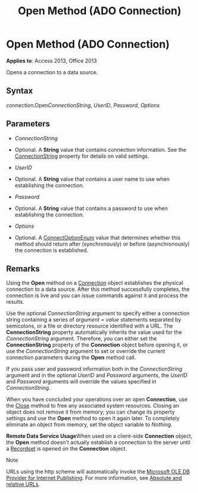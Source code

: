 ﻿---
title: Open Method (ADO Connection)
TOCTitle: Open Method (ADO Connection)
ms:assetid: 1adaa17d-dfe1-22e0-3415-720516d138f8
ms:mtpsurl: https://msdn.microsoft.com/library/JJ248951(v=office.15)
ms:contentKeyID: 48543525
ms.date: 09/18/2015
mtps_version: v=office.15
---

# Open Method (ADO Connection)


**Applies to**: Access 2013, Office 2013
 

Opens a connection to a data source.

## Syntax

*connection*.Open*ConnectionString*, *UserID*, *Password*, *Options*

## Parameters

  - *ConnectionString*

  - Optional. A **String** value that contains connection information. See the [ConnectionString](connectionstring-property-ado.md) property for details on valid settings.

  - *UserID*

  - Optional. A **String** value that contains a user name to use when establishing the connection.

  - *Password*

  - Optional. A **String** value that contains a password to use when establishing the connection.

  - *Options*

  - Optional. A [ConnectOptionEnum](connectoptionenum.md) value that determines whether this method should return after (synchronously) or before (asynchronously) the connection is established.

## Remarks

Using the **Open** method on a [Connection](connection-object-ado.md) object establishes the physical connection to a data source. After this method successfully completes, the connection is live and you can issue commands against it and process the results.

Use the optional *ConnectionString* argument to specify either a connection string containing a series of *argument* *= value* statements separated by semicolons, or a file or directory resource identified with a URL. The **ConnectionString** property automatically inherits the value used for the *ConnectionString* argument. Therefore, you can either set the **ConnectionString** property of the **Connection** object before opening it, or use the *ConnectionString* argument to set or override the current connection parameters during the **Open** method call.

If you pass user and password information both in the *ConnectionString* argument and in the optional *UserID* and *Password* arguments, the *UserID* and *Password* arguments will override the values specified in *ConnectionString*.

When you have concluded your operations over an open **Connection**, use the [Close](close-method-ado.md) method to free any associated system resources. Closing an object does not remove it from memory; you can change its property settings and use the **Open** method to open it again later. To completely eliminate an object from memory, set the object variable to *Nothing*.

**Remote Data Service Usage**When used on a client-side **Connection** object, the **Open** method doesn't actually establish a connection to the server until a [Recordset](recordset-object-ado.md) is opened on the **Connection** object.


> [!NOTE]
> URLs using the http scheme will automatically invoke the [Microsoft OLE DB Provider for Internet Publishing](microsoft-ole-db-provider-for-internet-publishing.md). For more information, see [Absolute and relative URLs](absolute-and-relative-urls.md).


